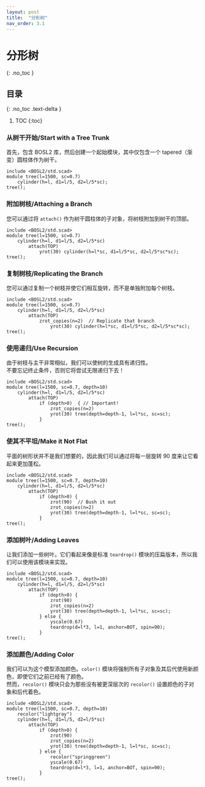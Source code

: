 ```yaml
---
layout: post
title:  "分形树"
nav_order: 3.1
---
```

# 分形树


{: .no_toc }

## 目录
{: .no_toc .text-delta }

1. TOC
{:toc}

### 从树干开始/Start with a Tree Trunk

首先，包含 BOSL2 库，然后创建一个起始模块，其中仅包含一个 tapered（渐变）圆柱体作为树干。

```openscad
include <BOSL2/std.scad>
module tree(l=1500, sc=0.7)
    cylinder(h=l, d1=l/5, d2=l/5*sc);
tree();
```

### 附加树枝/Attaching a Branch

您可以通过将 `attach()` 作为树干圆柱体的子对象，将树枝附加到树干的顶部。

```openscad
include <BOSL2/std.scad>
module tree(l=1500, sc=0.7)
    cylinder(h=l, d1=l/5, d2=l/5*sc)
        attach(TOP)
            yrot(30) cylinder(h=l*sc, d1=l/5*sc, d2=l/5*sc*sc);
tree();
```

### 复制树枝/Replicating the Branch

您可以通过复制一个树枝并使它们相互旋转，而不是单独附加每个树枝。

```openscad
include <BOSL2/std.scad>
module tree(l=1500, sc=0.7)
    cylinder(h=l, d1=l/5, d2=l/5*sc)
        attach(TOP)
            zrot_copies(n=2)  // Replicate that branch
                yrot(30) cylinder(h=l*sc, d1=l/5*sc, d2=l/5*sc*sc);
tree();
```

### 使用递归/Use Recursion

由于树枝与主干非常相似，我们可以使树的生成具有递归性。  
不要忘记终止条件，否则它将尝试无限递归下去！

```openscad
include <BOSL2/std.scad>
module tree(l=1500, sc=0.7, depth=10)
    cylinder(h=l, d1=l/5, d2=l/5*sc)
        attach(TOP)
            if (depth>0)  { // Important!
                zrot_copies(n=2)
                yrot(30) tree(depth=depth-1, l=l*sc, sc=sc);
            }
tree();
```

### 使其不平坦/Make it Not Flat

平面的树形状并不是我们想要的，因此我们可以通过将每一层旋转 90 度来让它看起来更加蓬松。

```openscad
include <BOSL2/std.scad>
module tree(l=1500, sc=0.7, depth=10)
    cylinder(h=l, d1=l/5, d2=l/5*sc)
        attach(TOP)
            if (depth>0) {
                zrot(90)  // Bush it out
                zrot_copies(n=2)
                yrot(30) tree(depth=depth-1, l=l*sc, sc=sc);
            }
tree();
```

### 添加树叶/Adding Leaves

让我们添加一些树叶。它们看起来像是标准 `teardrop()` 模块的压扁版本，所以我们可以使用该模块来实现。

```openscad
include <BOSL2/std.scad>
module tree(l=1500, sc=0.7, depth=10)
    cylinder(h=l, d1=l/5, d2=l/5*sc)
        attach(TOP)
            if (depth>0) {
                zrot(90)
                zrot_copies(n=2)
                yrot(30) tree(depth=depth-1, l=l*sc, sc=sc);
            } else {
                yscale(0.67)
                teardrop(d=l*3, l=1, anchor=BOT, spin=90);
            }
tree();
```

### 添加颜色/Adding Color

我们可以为这个模型添加颜色。`color()` 模块将强制所有子对象及其后代使用新颜色，即使它们之前已经有了颜色。  
然而，`recolor()` 模块只会为那些没有被更深层次的 `recolor()` 设置颜色的子对象和后代着色。

```openscad
include <BOSL2/std.scad>
module tree(l=1500, sc=0.7, depth=10)
    recolor("lightgray")
    cylinder(h=l, d1=l/5, d2=l/5*sc)
        attach(TOP)
            if (depth>0) {
                zrot(90)
                zrot_copies(n=2)
                yrot(30) tree(depth=depth-1, l=l*sc, sc=sc);
            } else {
                recolor("springgreen")
                yscale(0.67)
                teardrop(d=l*3, l=1, anchor=BOT, spin=90);
            }
tree();
```


